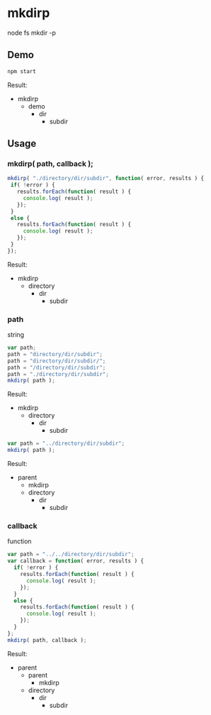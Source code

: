 mkdirp
====================
node fs mkdir -p

Demo
---------------------
```bash
npm start
```
Result:
* mkdirp
  * demo
    * dir
      * subdir

Usage
---------------------

### mkdirp( path, callback );
```js
mkdirp( "./directory/dir/subdir", function( error, results ) {
 if( !error ) {
   results.forEach(function( result ) {
     console.log( result );
   });
 }
 else {
   results.forEach(function( result ) {
     console.log( result );
   });
 }
});
```
Result:
* mkdirp
  * directory
    * dir
      * subdir

### path
string
```js
var path;
path = "directory/dir/subdir";
path = "directory/dir/subdir/";
path = "/directory/dir/subdir";
path = "./directory/dir/subdir";
mkdirp( path );
```
Result:
* mkdirp
  * directory
    * dir
      * subdir

```js
var path = "../directory/dir/subdir";
mkdirp( path );
```
Result:
* parent
  * mkdirp
  * directory
    * dir
      * subdir

### callback
function
```js
var path = "../../directory/dir/subdir";
var callback = function( error, results ) {
  if( !error ) {
    results.forEach(function( result ) {
      console.log( result );
    });
  }
  else {
    results.forEach(function( result ) {
      console.log( result );
    });
  }
};
mkdirp( path, callback );
```
Result:
* parent
  * parent
    * mkdirp
  * directory
    * dir
      * subdir